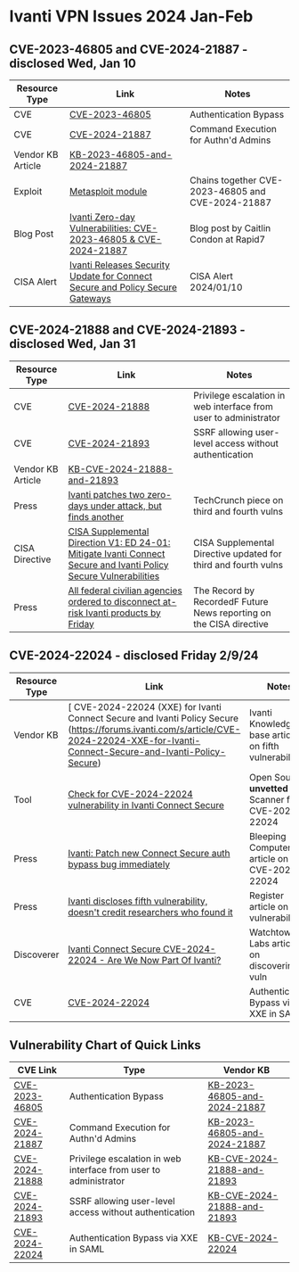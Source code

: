 # Ivanti VPN Issues 2024 Jan-Feb

## CVE-2023-46805 and CVE-2024-21887 -  disclosed Wed, Jan 10

| Resource Type        | Link                                                                            | Notes |
| -------------------- | ------------------------------------------------------------------------------- | ----- |
| CVE                  | [CVE-2023-46805](https://cve.mitre.org/cgi-bin/cvename.cgi?name=CVE-2023-4680) | Authentication Bypass |
| CVE                  | [CVE-2024-21887](https://cve.mitre.org/cgi-bin/cvename.cgi?name=CVE-2024-21887) | Command Execution for Authn'd Admins | 
| Vendor KB Article    | [KB-2023-46805-and-2024-21887](https://forums.ivanti.com/s/article/KB-CVE-2023-46805-Authentication-Bypass-CVE-2024-21887-Command-Injection-for-Ivanti-Connect-Secure-and-Ivanti-Policy-Secure-Gateways) | 
| Exploit              | [Metasploit module](http://packetstormsecurity.com/files/176668/Ivanti-Connect-Secure-Unauthenticated-Remote-Code-Execution.html) | Chains together CVE-2023-46805 and CVE-2024-21887 | 
| Blog Post            | [Ivanti Zero-day Vulnerabilities: CVE-2023-46805 & CVE-2024-21887](https://www.rapid7.com/blog/post/2024/01/11/etr-zero-day-exploitation-of-ivanti-connect-secure-and-policy-secure-gateways/) | Blog post by Caitlin Condon at Rapid7 |
| CISA Alert           | [Ivanti Releases Security Update for Connect Secure and Policy Secure Gateways](https://www.cisa.gov/news-events/alerts/2024/01/10/ivanti-releases-security-update-connect-secure-and-policy-secure-gateways) |CISA Alert 2024/01/10| 


## CVE-2024-21888 and CVE-2024-21893 - disclosed Wed, Jan 31

| Resource Type        | Link                                                                            | Notes |
| -------------------- | ------------------------------------------------------------------------------- | ----- |
| CVE                  | [CVE-2024-21888](https://cve.mitre.org/cgi-bin/cvename.cgi?name=CVE-2024-21888) | Privilege escalation in web interface from user to administrator | [KB-CVE-2024-21888-and-21893](https://forums.ivanti.com/s/article/CVE-2024-21888-Privilege-Escalation-for-Ivanti-Connect-Secure-and-Ivanti-Policy-Secure) |
| CVE                  | [CVE-2024-21893](https://cve.mitre.org/cgi-bin/cvename.cgi?name=CVE-2024-21893) | SSRF allowing user-level access without authentication | 
| Vendor KB Article    | [KB-CVE-2024-21888-and-21893](https://forums.ivanti.com/s/article/CVE-2024-21888-Privilege-Escalation-for-Ivanti-Connect-Secure-and-Ivanti-Policy-Secure) | |
| Press                | [Ivanti patches two zero-days under attack, but finds another](https://techcrunch.com/2024/01/31/ivanti-patches-two-zero-days-under-attack-but-finds-another/) | TechCrunch piece on third and fourth vulns |
| CISA Directive       | [CISA Supplemental Direction V1: ED 24-01: Mitigate Ivanti Connect Secure and Ivanti Policy Secure Vulnerabilities](https://www.cisa.gov/news-events/directives/supplemental-direction-v1-ed-24-01-mitigate-ivanti-connect-secure-and-ivanti-policy-secure) | CISA Supplemental Directive updated for third and fourth vulns |
| Press                | [All federal civilian agencies ordered to disconnect at-risk Ivanti products by Friday](https://therecord.media/federal-civilian-agencies-ordered-to-disconnect-at-risk-ivanti-products-cisa) | The Record by RecordedF Future News reporting on the CISA directive |



## CVE-2024-22024 - disclosed Friday 2/9/24

| Resource Type        | Link                                                                            | Notes |
| -------------------- | ------------------------------------------------------------------------------- | ----- |
| Vendor KB            |  [ CVE-2024-22024 (XXE) for Ivanti Connect Secure and Ivanti Policy Secure (https://forums.ivanti.com/s/article/CVE-2024-22024-XXE-for-Ivanti-Connect-Secure-and-Ivanti-Policy-Secure) | Ivanti Knowledge base article on fifth vulnerability |
| Tool                 | [ Check for CVE-2024-22024 vulnerability in Ivanti Connect Secure](https://github.com/0dteam/CVE-2024-22024/blob/main/cve_2024_22024.py) | Open Source **unvetted** Scanner for CVE-2024-22024 | 
| Press                | [ Ivanti: Patch new Connect Secure auth bypass bug immediately](https://www.bleepingcomputer.com/news/security/ivanti-patch-new-connect-secure-auth-bypass-bug-immediately/) | Bleeping Computer article on CVE-2024-22024 |
| Press                | [Ivanti discloses fifth vulnerability, doesn't credit researchers who found it](https://www.theregister.com/2024/02/09/ivanti_discloses_fifth_ics_vulnerability/) | Register article on fifth vulnerability |
| Discoverer     | [Ivanti Connect Secure CVE-2024-22024 - Are We Now Part Of Ivanti?](https://labs.watchtowr.com/are-we-now-part-of-ivanti/) | Watchtowr Labs article on discovering vuln |
| CVE                  | [CVE-2024-22024](https://cve.mitre.org/cgi-bin/cvename.cgi?name=CVE-2024-22024) | Authentication Bypass via XXE in SAML | 



## Vulnerability Chart of Quick Links

| CVE Link | Type | Vendor KB |
| -------- | ---- | --------- |
|[CVE-2023-46805](https://cve.mitre.org/cgi-bin/cvename.cgi?name=CVE-2023-4680) | Authentication Bypass | [KB-2023-46805-and-2024-21887](https://forums.ivanti.com/s/article/KB-CVE-2023-46805-Authentication-Bypass-CVE-2024-21887-Command-Injection-for-Ivanti-Connect-Secure-and-Ivanti-Policy-Secure-Gateways) | 
|[CVE-2024-21887](https://cve.mitre.org/cgi-bin/cvename.cgi?name=CVE-2024-21887) | Command Execution for Authn'd Admins | [KB-2023-46805-and-2024-21887](https://forums.ivanti.com/s/article/KB-CVE-2023-46805-Authentication-Bypass-CVE-2024-21887-Command-Injection-for-Ivanti-Connect-Secure-and-Ivanti-Policy-Secure-Gateways) | 
|[CVE-2024-21888](https://cve.mitre.org/cgi-bin/cvename.cgi?name=CVE-2024-21888) | Privilege escalation in web interface from user to administrator | [KB-CVE-2024-21888-and-21893](https://forums.ivanti.com/s/article/CVE-2024-21888-Privilege-Escalation-for-Ivanti-Connect-Secure-and-Ivanti-Policy-Secure) |
|[CVE-2024-21893](https://cve.mitre.org/cgi-bin/cvename.cgi?name=CVE-2024-21893) | SSRF allowing user-level access without authentication | [KB-CVE-2024-21888-and-21893](https://forums.ivanti.com/s/article/CVE-2024-21888-Privilege-Escalation-for-Ivanti-Connect-Secure-and-Ivanti-Policy-Secure) |
|[CVE-2024-22024](https://cve.mitre.org/cgi-bin/cvename.cgi?name=CVE-2024-22024) | Authentication Bypass via XXE in SAML | [KB-CVE-2024-22024](https://forums.ivanti.com/s/article/CVE-2024-22024-XXE-for-Ivanti-Connect-Secure-and-Ivanti-Policy-Secure) |
